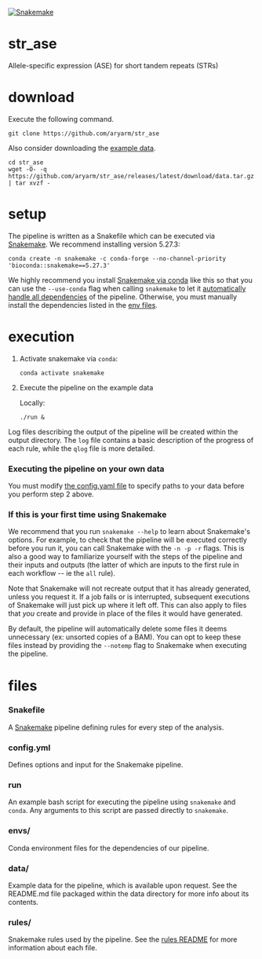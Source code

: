 [![Snakemake](https://img.shields.io/badge/snakemake-≥5.27.3-brightgreen.svg?style=flat-square)](https://snakemake.bitbucket.io)

# str_ase
Allele-specific expression (ASE) for short tandem repeats (STRs)

# download
Execute the following command.
```
git clone https://github.com/aryarm/str_ase
```
Also consider downloading the [example data](https://github.com/aryarm/str_ase/releases/latest/download/data.tar.gz).
```
cd str_ase
wget -O- -q https://github.com/aryarm/str_ase/releases/latest/download/data.tar.gz | tar xvzf -
```

# setup
The pipeline is written as a Snakefile which can be executed via [Snakemake](https://snakemake.readthedocs.io). We recommend installing version 5.27.3:
```
conda create -n snakemake -c conda-forge --no-channel-priority 'bioconda::snakemake==5.27.3'
```
We highly recommend you install [Snakemake via conda](https://snakemake.readthedocs.io/en/stable/getting_started/installation.html#installation-via-conda) like this so that you can use the `--use-conda` flag when calling `snakemake` to let it [automatically handle all dependencies](https://snakemake.readthedocs.io/en/stable/snakefiles/deployment.html#integrated-package-management) of the pipeline. Otherwise, you must manually install the dependencies listed in the [env files](env/).

# execution
1. Activate snakemake via `conda`:
    ```
    conda activate snakemake
    ```
2. Execute the pipeline on the example data

    Locally:
    ```
    ./run &
    ```
Log files describing the output of the pipeline will be created within the output directory. The `log` file contains a basic description of the progress of each rule, while the `qlog` file is more detailed.

### Executing the pipeline on your own data
You must modify [the config.yaml file](config.yml) to specify paths to your data before you perform step 2 above.

### If this is your first time using Snakemake
We recommend that you run `snakemake --help` to learn about Snakemake's options. For example, to check that the pipeline will be executed correctly before you run it, you can call Snakemake with the `-n -p -r` flags. This is also a good way to familiarize yourself with the steps of the pipeline and their inputs and outputs (the latter of which are inputs to the first rule in each workflow -- ie the `all` rule).

Note that Snakemake will not recreate output that it has already generated, unless you request it. If a job fails or is interrupted, subsequent executions of Snakemake will just pick up where it left off. This can also apply to files that *you* create and provide in place of the files it would have generated.

By default, the pipeline will automatically delete some files it deems unnecessary (ex: unsorted copies of a BAM). You can opt to keep these files instead by providing the `--notemp` flag to Snakemake when executing the pipeline.

# files
### Snakefile
A [Snakemake](https://snakemake.readthedocs.io/en/stable/) pipeline defining rules for every step of the analysis.

### config.yml
Defines options and input for the Snakemake pipeline.

### run
An example bash script for executing the pipeline using `snakemake` and `conda`. Any arguments to this script are passed directly to `snakemake`.

### envs/
Conda environment files for the dependencies of our pipeline.

### data/
Example data for the pipeline, which is available upon request. See the README.md file packaged within the data directory for more info about its contents.

### rules/
Snakemake rules used by the pipeline. See the [rules README](rules) for more information about each file.
